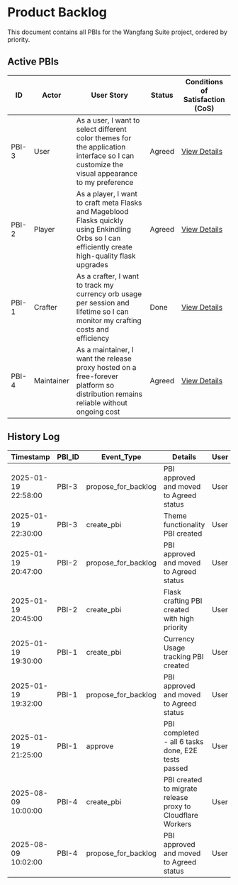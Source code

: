 # Product Backlog

This document contains all PBIs for the Wangfang Suite project, ordered by priority.

## Active PBIs

| ID | Actor | User Story | Status | Conditions of Satisfaction (CoS) |
|---|---|---|---|---|
| PBI-3 | User | As a user, I want to select different color themes for the application interface so I can customize the visual appearance to my preference | Agreed | [View Details](./3/prd.md) |
| PBI-2 | Player | As a player, I want to craft meta Flasks and Mageblood Flasks quickly using Enkindling Orbs so I can efficiently create high-quality flask upgrades | Agreed | [View Details](./2/prd.md) |
| PBI-1 | Crafter | As a crafter, I want to track my currency orb usage per session and lifetime so I can monitor my crafting costs and efficiency | Done | [View Details](./1/prd.md) |
| PBI-4 | Maintainer | As a maintainer, I want the release proxy hosted on a free-forever platform so distribution remains reliable without ongoing cost | Agreed | [View Details](./4/prd.md) |

## History Log

| Timestamp | PBI_ID | Event_Type | Details | User |
|-----------|--------|------------|---------|------|
| 2025-01-19 22:58:00 | PBI-3 | propose_for_backlog | PBI approved and moved to Agreed status | User |
| 2025-01-19 22:30:00 | PBI-3 | create_pbi | Theme functionality PBI created | User |
| 2025-01-19 20:47:00 | PBI-2 | propose_for_backlog | PBI approved and moved to Agreed status | User |
| 2025-01-19 20:45:00 | PBI-2 | create_pbi | Flask crafting PBI created with high priority | User |
| 2025-01-19 19:30:00 | PBI-1 | create_pbi | Currency Usage tracking PBI created | User |
| 2025-01-19 19:32:00 | PBI-1 | propose_for_backlog | PBI approved and moved to Agreed status | User |
| 2025-01-19 21:25:00 | PBI-1 | approve | PBI completed - all 6 tasks done, E2E tests passed | User | 
| 2025-08-09 10:00:00 | PBI-4 | create_pbi | PBI created to migrate release proxy to Cloudflare Workers | User |
| 2025-08-09 10:02:00 | PBI-4 | propose_for_backlog | PBI approved and moved to Agreed status | User |